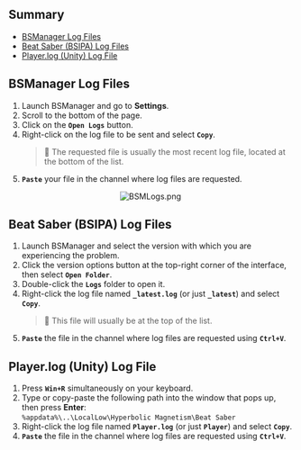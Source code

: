 ## Summary

- [BSManager Log Files](#bsmanager-log-files)
- [Beat Saber (BSIPA) Log Files](#beat-saber-bsipa-log-files)
- [Player.log (Unity) Log File](#playerlog-unity-log-file)

## BSManager Log Files

1. Launch BSManager and go to **Settings**.
2. Scroll to the bottom of the page.
3. Click on the **`Open Logs`** button.
4. Right-click on the log file to be sent and select **`Copy`**.
    > 📍 The requested file is usually the most recent log file, located at the bottom of the list.
5. **`Paste`** your file in the channel where log files are requested.

<div align="center">
    <img src="../wiki/Troubleshoots/Debugging-tips/How-to-find-your-logs/BSMLogs.png" alt="BSMLogs.png" />
</div>

## Beat Saber (BSIPA) Log Files

1. Launch BSManager and select the version with which you are experiencing the problem.
2. Click the version options button at the top-right corner of the interface, then select **`Open Folder`**.
3. Double-click the **`Logs`** folder to open it.
4. Right-click the log file named **`_latest.log`** (or just **`_latest`**) and select **`Copy`**.
    > 📍 This file will usually be at the top of the list.
5. **`Paste`** the file in the channel where log files are requested using __`Ctrl+V`__.

## Player.log (Unity) Log File

1. Press __`Win+R`__ simultaneously on your keyboard.
2. Type or copy-paste the following path into the window that pops up, then press **Enter**:  
   `%appdata%\..\LocalLow\Hyperbolic Magnetism\Beat Saber`
3. Right-click the log file named **`Player.log`** (or just **`Player`**) and select **`Copy`**.
4. **`Paste`** the file in the channel where log files are requested using __`Ctrl+V`__.
